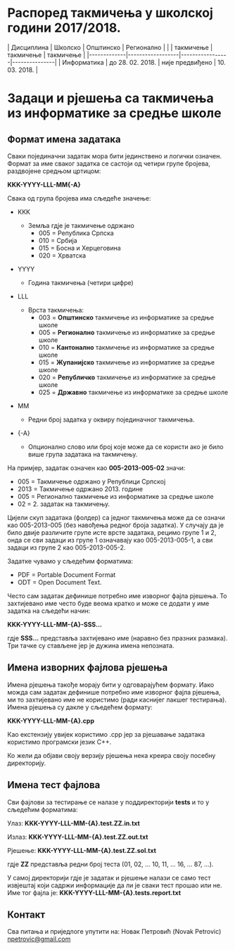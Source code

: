 # Распоред такмичења у школској години 2017/2018.

| Дисциплина  | Школско          | Општинско       | Регионално    |
|             | такмичење        | такмичење       | такмичење     |
|-------------|------------------|-----------------|---------------|
| Информатика | до 28. 02. 2018. | није предвиђено | 10. 03. 2018. |

# Задаци и рјешења са такмичења из информатике за средње школе
## Формат имена задатака
Сваки појединачни задатак мора бити јединствено и логички означен. Формат за име сваког задатка се састоји од четири групе бројева, раздвојене средњом цртицом:

**KKK-YYYY-LLL-MM{-A}**

Свака од група бројева има сљедеће значење:

* KKK
  * Земља гдје је такмичење одржано
    * 005 = Република Српска
    * 010 = Србија
    * 015 = Босна и Херцеговина
    * 020 = Хрватска

* YYYY
  * Година такмичења (четири цифре)

* LLL
  * Врста такмичења:
    * 003 = **Општинско** такмичење из информатике за средње школе
    * 005 = **Регионално** такмичење из информатике за средње школе
    * 010 = **Кантонално** такмичење из информатике за средње школе
    * 015 = **Жупанијско** такмичење из информатике за средње школе
    * 020 = **Републичко** такмичење из информатике за средње школе
    * 025 = **Државно** такмичење из информатике за средње школе   

* MM
  * Редни број задатка у оквиру појединачног такмичења.
  
* {-A}
  * Опционално слово или број које може да се користи ако је било више група задатака на такмичењу.
 
На примјер, задатак означен као **005-2013-005-02** значи:
* 005 = Такмичење одржано у Републици Српској
* 2013 = Такмичење одржано 2013. године
* 005 = Регионално такмичење из информатике за средње школе
* 02 = 2. задатак на такмичењу.

Цијели скуп задатака (фолдер) са једног такмичења може да се означи као  005-2013-005 (без навођења редног броја задатка). У случају да је било двије различите групе исте врсте задатака, рецимо групе 1 и 2, онда се сви задаци из групе 1 означавају као 005-2013-005-1, а сви задаци из групе 2 као 005-2013-005-2.

Задатке чувамо у сљедећим форматима:
* PDF = Portable Document Format
* ODT = Open Document Text.

Често сам задатак дефинише потребно име изворног фајла рјешења. То захтијевано име често буде веома кратко и може се додати у име задатка на сљедећи начин:

**KKK-YYYY-LLL-MM-{A}-SSS...**

гдје **SSS...** представља захтијевано име (наравно без празних размака). Три тачке су стављене јер је дужина имена непозната.

## Имена изворних фајлова рјешења
Имена рјешења такође морају бити у одговарајућем формату. Иако можда сам задатак дефинише потребно име изворног фајла рјешења, ми то захтијевано име не користимо (ради каснијег лакшег тестирања). Имена рјешења су дакле у сљедећем формату:

**KKK-YYYY-LLL-MM-{A}.cpp**

Као екстензију увијек користимо .cpp јер за рјешавање задатака користимо програмски језик C++.

Ко жели да објави своју верзију рјешења нека креира своју посебну директорију.

## Имена тест фајлова

Сви фајлови за тестирање се налазе у поддиректорији **tests** и то у сљедећим форматима:

Улаз:
**KKK-YYYY-LLL-MM-{A}.test.ZZ.in.txt**

Излаз:
**KKK-YYYY-LLL-MM-{A}.test.ZZ.out.txt**

Рјешење:
**KKK-YYYY-LLL-MM-{A}.test.ZZ.sol.txt**

гдје **ZZ** представља редни број теста (01, 02, ... 10, 11, ... 16, ... 87, ...).

У самој директорији гдје је задатак и рјешење налази се само тест извјештај који садржи информације да ли је сваки тест прошао или не. Име тог фајла је:
**KKK-YYYY-LLL-MM-{A}.tests.report.txt**


## Контакт
Сва питања и приједлоге упутити на:
Новак Петровић (Novak Petrovic) npetrovic@gmail.com
